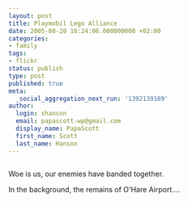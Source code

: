 ```yaml
---
layout: post
title: Playmobil Lego Alliance
date: 2005-08-20 16:24:06.000000000 +02:00
categories:
- family
tags:
- flickr
status: publish
type: post
published: true
meta:
  _social_aggregation_next_run: '1392139189'
author:
  login: shanson
  email: papascott-wp@gmail.com
  display_name: PapaScott
  first_name: Scott
  last_name: Hanson
---
```

<p><a href="http://www.flickr.com/photos/papascott/35584210/" title="photo sharing"><img src="http://photos28.flickr.com/35584210_78f7984635_m.jpg" alt="" style="border: solid 0px #000000;" /></a></p>
<p>Woe is us, our enemies have banded together.</p>
<p>In the background, the remains of O'Hare Airport....</p>
